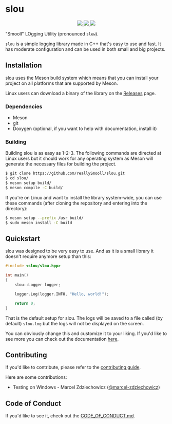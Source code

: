 # slou
<p align="center">
    <a href="https://www.github.com/reallySmooll/slou/blob/master/LICENSE" alt="License">
        <img src="https://img.shields.io/static/v1?label=License&message=MIT&color=informational">
    </a>
    <a href="https://www.github.com/reallySmooll/slou/blob/master/CHANGELOG.md" alt="Version">
        <img src="https://img.shields.io/static/v1?label=Version&message=v1.0.1&color=informational">
    </a>
    <a href="https://www.codacy.com/gh/reallySmooll/slou/dashboard?utm_source=github.com&amp;utm_medium=referral&amp;utm_content=reallySmooll/slou&amp;utm_campaign=Badge_Grade" alt="Codacy Badge">
        <img src="https://app.codacy.com/project/badge/Grade/30c92ecea05f43a98c67c947f61bbcd3">
    </a>
</p>

"Smooll" LOgging Utility (pronounced `slew`).

`slou` is a simple logging library made in C++ that's easy to use and fast. It has moderate configuration and can be used in both small and big projects.

## Installation
slou uses the Meson build system which means that you can install your project on all platforms that are supported by Meson.

Linux users can download a binary of the library on the [Releases](https://www.github.com/reallySmooll/slou/releases) page.

### Dependencies
- Meson
- git
- Doxygen (optional, if you want to help with documentation, install it)

### Building
Building slou is as easy as 1-2-3. The following commands are directed at Linux users but it should work for any operating system as Meson will generate the necessary files for building the project.

```bash
$ git clone https://github.com/reallySmooll/slou.git
$ cd slou/
$ meson setup build/
$ meson compile -C build/
```

If you're on Linux and want to install the library system-wide, you can use these commands (after cloning the repository and entering into the directory):

```bash
$ meson setup --prefix /usr build/
$ sudo meson install -C build
```

## Quickstart
slou was designed to be very easy to use. And as it is a small library it doesn't require anymore setup than this:

```cpp
#include <slou/slou.hpp>

int main()
{
    slou::Logger logger;

    logger.Log(logger.INFO, "Hello, world!");

    return 0;
}
```

That is the default setup for slou. The logs will be saved to a file called (by default) `slou.log` but the logs will not be displayed on the screen.

You can obviously change this and customize it to your liking. If you'd like to see more you can check out the documentation [here](https://reallysmooll.github.io/slou-docs).

## Contributing
If you'd like to contribute, please refer to the [contributing guide](https://www.github.com/reallySmooll/slou/blob/master/CONTRIBUTING.md).

Here are some contributions:

- Testing on Windows - Marcel Zdziechowicz ([@marcel-zdziechowicz](https://www.github.com/marcel-zdziechowicz))

## Code of Conduct
If you'd like to see it, check out the [CODE_OF_CONDUCT.md](https://www.github.com/reallySmooll/slou/blob/master/CODE_OF_CONDUCT.md).
